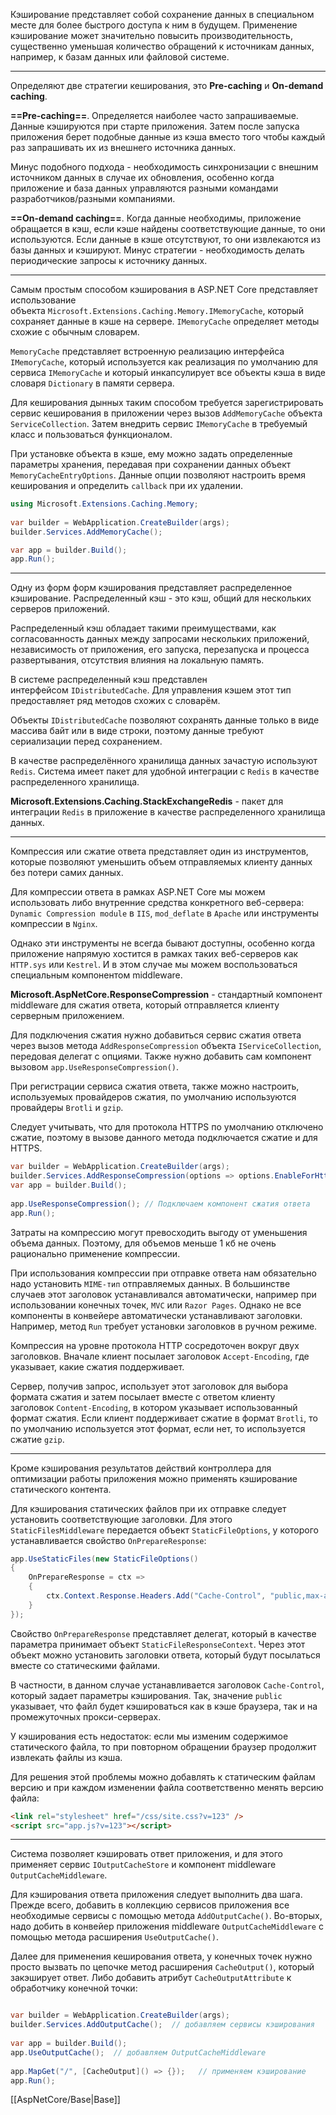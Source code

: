 Кэширование представляет собой сохранение данных в специальном месте для более быстрого доступа к ним в будущем. Применение кэширование может значительно повысить производительность, существенно уменьшая количество обращений к источникам данных, например, к базам данных или файловой системе.

---

Определяют две стратегии кеширования, это **Pre-caching** и **On-demand caching**.

**==Pre-caching==**. Определяется наиболее часто запрашиваемые. Данные кэшируются при старте приложения. Затем после запуска приложения берет подобные данные из кэша вместо того чтобы каждый раз запрашивать их из внешнего источника данных.

Минус подобного подхода - необходимость синхронизации с внешним источником данных в случае их обновления, особенно когда приложение и база данных управляются разными командами разработчиков/разными компаниями.

**==On-demand caching==**. Когда данные необходимы, приложение обращается в кэш, если кэше найдены соответствующие данные, то они используются. Если данные в кэше отсутствуют, то они извлекаются из базы данных и кэшируют. Минус стратегии - необходимость делать периодические запросы к источнику данных.

---

Самым простым способом кэширования в ASP.NET Core представляет использование объекта `Microsoft.Extensions.Caching.Memory.IMemoryCache`, который сохраняет данные в кэше на сервере. `IMemoryCache` определяет методы схожие с обычным словарем.

`MemoryCache` представляет встроенную реализацию интерфейса `IMemoryCache`, который используется как реализация по умолчанию для сервиса `IMemoryCache` и который инкапсулирует все объекты кэша в виде словаря `Dictionary` в памяти сервера.

Для кеширования дынных таким способом требуется зарегистрировать сервис кеширования в приложении через вызов `AddMemoryCache` объекта `ServiceCollection`. Затем внедрить сервис `IMemoryCache` в требуемый класс и пользоваться функционалом.

При установке объекта в кэше, ему можно задать определенные параметры хранения, передавая при сохранении данных объект `MemoryCacheEntryOptions`. Данные опции позволяют настроить время кеширования и определить `callback` при их удалении.

```c# 
using Microsoft.Extensions.Caching.Memory;
 
var builder = WebApplication.CreateBuilder(args);
builder.Services.AddMemoryCache();

var app = builder.Build();
app.Run();
```

---

Одну из форм форм кэширования представляет распределенное кэширование. Распределенный кэш - это кэш, общий для нескольких серверов приложений. 

Распределенный кэш обладает такими преимуществами, как согласованность данных между запросами нескольких приложений, независимость от приложения, его запуска, перезапуска и процесса развертывания, отсутствия влияния на локальную память. 

В системе распределенный кэш представлен интерфейсом `IDistributedCache`. Для управления кэшем этот тип предоставляет ряд методов схожих с словарём.

Объекты `IDistributedCache` позволяют сохранять данные только в виде массива байт или в виде строки, поэтому данные требуют сериализации перед сохранением. 

В качестве распределённого хранилища данных зачастую используют `Redis`. Система имеет пакет для удобной интеграции с `Redis` в качестве распределенного хранилища. 

**Microsoft.Extensions.Caching.StackExchangeRedis** - пакет для интеграции `Redis` в приложение в качестве распределенного хранилища данных. 

---

Компрессия или сжатие ответа представляет один из инструментов, которые позволяют уменьшить объем отправляемых клиенту данных без потери самих данных.

Для компрессии ответа в рамках ASP.NET Core мы можем использовать либо внутренние средства конкретного веб-сервера: `Dynamic Compression module` в `IIS`,  `mod_deflate` в `Apache` или инструменты компрессии в `Nginx`.

Однако эти инструменты не всегда бывают доступны, особенно когда приложение напрямую хостится в рамках таких веб-серверов как `HTTP.sys` или `Kestrel`. И в этом случае мы можем воспользоваться специальным компонентом middleware.

**Microsoft.AspNetCore.ResponseCompression** - стандартный компонент middleware для сжатия ответа, который отправляется клиенту серверным приложением. 

Для подключения сжатия нужно добавиться сервис сжатия ответа через вызов метода `AddResponseCompression` объекта `IServiceCollection`, передовая делегат с опциями. Также нужно добавить сам компонент вызовом `app.UseResponseCompression()`.

При регистрации сервиса сжатия ответа, также можно настроить, используемых провайдеров сжатия, по умолчанию используются провайдеры `Brotli` и `gzip`.

Следует учитывать, что для протокола HTTPS по умолчанию отключено сжатие, поэтому в вызове данного метода подключается сжатие и для HTTPS.

```c#
var builder = WebApplication.CreateBuilder(args);
builder.Services.AddResponseCompression(options => options.EnableForHttps = true);
var app = builder.Build();
 
app.UseResponseCompression(); // Подключаем компонент сжатия ответа
app.Run();
```

Затраты на компрессию могут превосходить выгоду от уменьшения объема данных. Поэтому, для объемов меньше 1 кб не очень рационально применение компрессии.

При использования компрессии при отправке ответа нам обязательно надо установить `MIME-тип` отправляемых данных. В большинстве случаев этот заголовок устанавливался автоматически, например при использовании конечных точек, `MVC` или `Razor Pages`. Однако не все компоненты в конвейере автоматически устанавливают заголовки. Например, метод `Run` требует установки заголовков в ручном режиме.

Компрессия на уровне протокола HTTP сосредоточен вокруг двух заголовков. Вначале клиент посылает заголовок `Accept-Encoding`, где указывает, какие сжатия поддерживает.

Сервер, получив запрос, использует этот заголовок для выбора формата сжатия и затем посылает вместе с ответом клиенту заголовок `Сontent-Encoding`, в котором указывает использованный формат сжатия. Если клиент поддерживает сжатие в формат `Brotli`, то по умолчанию используется этот формат, если нет, то используется сжатие `gzip`.

---

Кроме кэширования результатов действий контроллера для оптимизации работы приложения можно применять кэширование статического контента.

Для кэширования статических файлов при их отправке следует установить соответствующие заголовки. Для этого `StaticFilesMiddleware` передается объект `StaticFileOptions`, у которого устанавливается свойство `OnPrepareResponse`:

```c#
app.UseStaticFiles(new StaticFileOptions()
{
    OnPrepareResponse = ctx =>
    {
	    ctx.Context.Response.Headers.Add("Cache-Control", "public,max-age=600");
	}
});
```

Свойство `OnPrepareResponse` представляет делегат, который в качестве параметра принимает объект `StaticFileResponseContext`. Через этот объект можно установить заголовки ответа, который будут посылаться вместе со статическими файлами.

В частности, в данном случае устанавливается заголовок `Cache-Control`, который  задает параметры кэширования. Так, значение `public` указывает, что файл будет кэшироваться как в кэше браузера, так и на промежуточных прокси-серверах.

У кэширования есть недостаток: если мы изменим содержимое статического файла, то при повторном обращении браузер продолжит извлекать файлы из кэша.

Для решения этой проблемы можно добавлять к статическим файлам версию и при каждом изменении файла соответственно менять версию файла:

```html
<link rel="stylesheet" href="/css/site.css?v=123" />
<script src="app.js?v=123"></script>
```

---

Система позволяет кэшировать ответ приложения, и для этого применяет сервис `IOutputCacheStore` и компонент middleware `OutputCacheMiddleware`. 

Для кэширования ответа приложения следует выполнить два шага. Прежде всего, добавить в коллекцию сервисов приложения все необходимые сервисы с помощью метода `AddOutputCache()`.  Во-вторых, надо добить в конвейер приложения middleware `OutputCacheMiddleware` с помощью метода расширения `UseOutputCache()`. 

Далее для применения кеширования ответа, у конечных точек нужно просто вызвать по цепочке метод расширения `CacheOutput()`, который закэширует ответ. Либо добавить атрибут `CacheOutputAttribute` к обработчику конечной точки:

```c#

var builder = WebApplication.CreateBuilder(args);
builder.Services.AddOutputCache();  // добавляем сервисы кэширования
 
var app = builder.Build();
app.UseOutputCache();  // добавляем OutputCacheMiddleware
 
app.MapGet("/", [CacheOutput]() => {});   // применяем кэширование
app.Run();
```

[[AspNetCore/Base|Base]]
